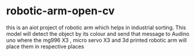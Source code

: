 # robotic-arm-open-cv
this is an aiot project of robotic arm which helps in industrial sorting. This model will detect the object by its colour and send that message to Audino uno where the mg996 X3 , micro servo X3 and 3d printed robotic arm will  place them in respective places
